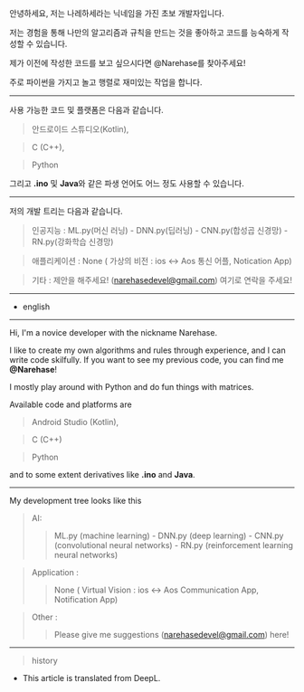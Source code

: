 

안녕하세요, 저는 나레하세라는 닉네임을 가진 초보 개발자입니다.

저는 경험을 통해 나만의 알고리즘과 규칙을 만드는 것을 좋아하고 코드를 능숙하게 작성할 수 있습니다.

제가 이전에 작성한 코드를 보고 싶으시다면 @Narehase를 찾아주세요!

주로 파이썬을 가지고 놀고 행렬로 재미있는 작업을 합니다.

---


사용 가능한 코드 및 플랫폼은 다음과 같습니다. 

> 안드로이드 스튜디오(Kotlin),

> C (C++),

> Python 

그리고 **.ino** 및 **Java**와 같은 파생 언어도 어느 정도 사용할 수 있습니다.

---

저의 개발 트리는 다음과 같습니다.

> 인공지능 : ML.py(머신 러닝) - DNN.py(딥러닝) - CNN.py(합성곱 신경망) - RN.py(강화학습 신경망)

> 애플리케이션 : None ( 가상의 비전 : ios <-> Aos 통신 어플, Notication App)

> 기타 : 제안을 해주세요! (narehasedevel@gmail.com) 여기로 연락을 주세요!

---





- english
---
Hi, I'm a novice developer with the nickname Narehase.

I like to create my own algorithms and rules through experience, 
and I can write code skilfully.
If you want to see my previous code, you can find me **@Narehase**!

I mostly play around with Python and do fun things with matrices.

Available code and platforms are 

> Android Studio (Kotlin),

> C (C++)

> Python

and to some extent derivatives like **.ino** and **Java**.

---

My development tree looks like this

> AI:
>> ML.py (machine learning) - DNN.py (deep learning) - CNN.py (convolutional neural networks) - RN.py (reinforcement learning neural networks)

> Application : 
>> None ( Virtual Vision : ios <-> Aos Communication App, Notification App)

> Other : 
>> Please give me suggestions (narehasedevel@gmail.com) here!

---
> history
- This article is translated from DeepL.
